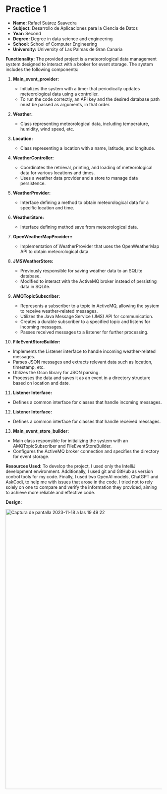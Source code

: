 # Practice 1
- **Name:** Rafael Suárez Saavedra
- **Subject:** Desarrollo de Aplicaciones para la Ciencia de Datos
- **Year:** Second
- **Degree:** Degree in data science and engineering
- **School:** School of Computer Engineering
- **University:** University of Las Palmas de Gran Canaria


**Functionality:** The provided project is a meteorological data management system designed to interact with a broker for event storage. The system includes the following components:

1. **Main_event_provider:**
   - Initializes the system with a timer that periodically updates meteorological data using a controller.
   - To run the code correctly, an API key and the desired database path must be passed as arguments, in that order.

2. **Weather:**
   - Class representing meteorological data, including temperature, humidity, wind speed, etc.

3. **Location:**
   - Class representing a location with a name, latitude, and longitude.

4. **WeatherController:**
   - Coordinates the retrieval, printing, and loading of meteorological data for various locations and times.
   - Uses a weather data provider and a store to manage data persistence.

5. **WeatherProvider:**
    - Interface defining a method to obtain meteorological data for a specific location and time.

6. **WeatherStore:**
   - Interface defining method save from meteorological data.
  
7. **OpenWeatherMapProvider::**
   - Implementation of WeatherProvider that uses the OpenWeatherMap API to obtain meteorological data.

8. **JMSWeatherStore:**
   - Previously responsible for saving weather data to an SQLite database.
   - Modified to interact with the ActiveMQ broker instead of persisting data in SQLite.
  
9. **AMQTopicSubscriber:**
   - Represents a subscriber to a topic in ActiveMQ, allowing the system to receive weather-related messages.
   - Utilizes the Java Message Service (JMS) API for communication.
   - Creates a durable subscriber to a specified topic and listens for incoming messages.
   - Passes received messages to a listener for further processing.
  
10. **FileEventStoreBuilder:**
   - Implements the Listener interface to handle incoming weather-related messages.
   - Parses JSON messages and extracts relevant data such as location, timestamp, etc.
   - Utilizes the Gson library for JSON parsing.
   - Processes the data and saves it as an event in a directory structure based on location and date.

11. **Listener Interface:**
   - Defines a common interface for classes that handle incoming messages.
  
12. **Listener Interface:**
   - Defines a common interface for classes that handle received messages.

13. **Main_event_store_builder:**
   - Main class responsible for initializing the system with an AMQTopicSubscriber and FileEventStoreBuilder.
   - Configures the ActiveMQ broker connection and specifies the directory for event storage.


**Resources Used:**
To develop the project, I used only the IntelliJ development environment. Additionally, I used git and GitHub as version control tools for my code. Finally, I used two OpenAI models, ChatGPT and AskCodi, to help me with issues that arose in the code. I tried not to rely solely on one to compare and verify the information they provided, aiming to achieve more reliable and effective code.


**Design:**
 
 
 <img width="903" alt="Captura de pantalla 2023-11-18 a las 19 49 22" src="https://github.com/rafasuarzz/Practica1/assets/145263164/2b9d8e09-932b-4d9c-ba5e-274184f59bd6">







